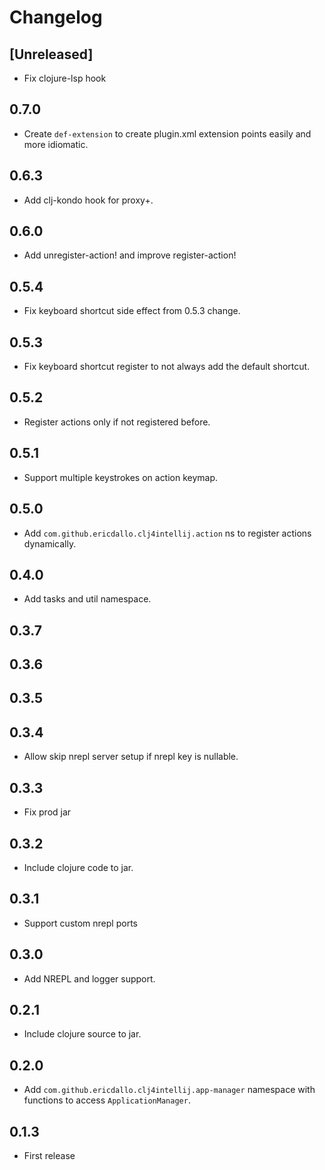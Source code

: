 # Changelog

## [Unreleased]

- Fix clojure-lsp hook

## 0.7.0

- Create `def-extension` to create plugin.xml extension points easily and more idiomatic.

## 0.6.3

- Add clj-kondo hook for proxy+.

## 0.6.0

- Add unregister-action! and improve register-action!

## 0.5.4

- Fix keyboard shortcut side effect from 0.5.3 change.

## 0.5.3

- Fix keyboard shortcut register to not always add the default shortcut.

## 0.5.2

- Register actions only if not registered before.

## 0.5.1

- Support multiple keystrokes on action keymap.

## 0.5.0

- Add `com.github.ericdallo.clj4intellij.action` ns to register actions dynamically.

## 0.4.0

- Add tasks and util namespace.

## 0.3.7

## 0.3.6

## 0.3.5

## 0.3.4

- Allow skip nrepl server setup if nrepl key is nullable.

## 0.3.3

- Fix prod jar

## 0.3.2

- Include clojure code to jar.

## 0.3.1

- Support custom nrepl ports

## 0.3.0

- Add NREPL and logger support.

## 0.2.1

- Include clojure source to jar.

## 0.2.0

- Add `com.github.ericdallo.clj4intellij.app-manager` namespace with functions to access `ApplicationManager`.

## 0.1.3

- First release
